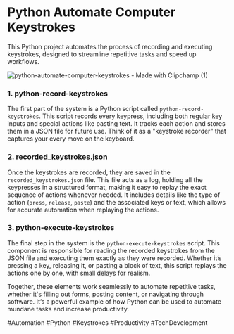 # Python Automate Computer Keystrokes
This Python project automates the process of recording and executing keystrokes, designed to streamline repetitive tasks and speed up workflows.

![python-automate-computer-keystrokes - Made with Clipchamp (1)](https://github.com/user-attachments/assets/39e26a46-97ab-4aeb-9c2d-0dc3af4499ce)


### 1. **python-record-keystrokes**

The first part of the system is a Python script called `python-record-keystrokes`. This script records every keypress, including both regular key inputs and special actions like pasting text. It tracks each action and stores them in a JSON file for future use. Think of it as a "keystroke recorder" that captures your every move on the keyboard.

### 2. **recorded_keystrokes.json**

Once the keystrokes are recorded, they are saved in the `recorded_keystrokes.json` file. This file acts as a log, holding all the keypresses in a structured format, making it easy to replay the exact sequence of actions whenever needed. It includes details like the type of action (`press`, `release`, `paste`) and the associated keys or text, which allows for accurate automation when replaying the actions.

### 3. **python-execute-keystrokes**

The final step in the system is the `python-execute-keystrokes` script. This component is responsible for reading the recorded keystrokes from the JSON file and executing them exactly as they were recorded. Whether it’s pressing a key, releasing it, or pasting a block of text, this script replays the actions one by one, with small delays for realism.

Together, these elements work seamlessly to automate repetitive tasks, whether it's filling out forms, posting content, or navigating through software. It’s a powerful example of how Python can be used to automate mundane tasks and increase productivity.

#Automation #Python #Keystrokes #Productivity #TechDevelopment
